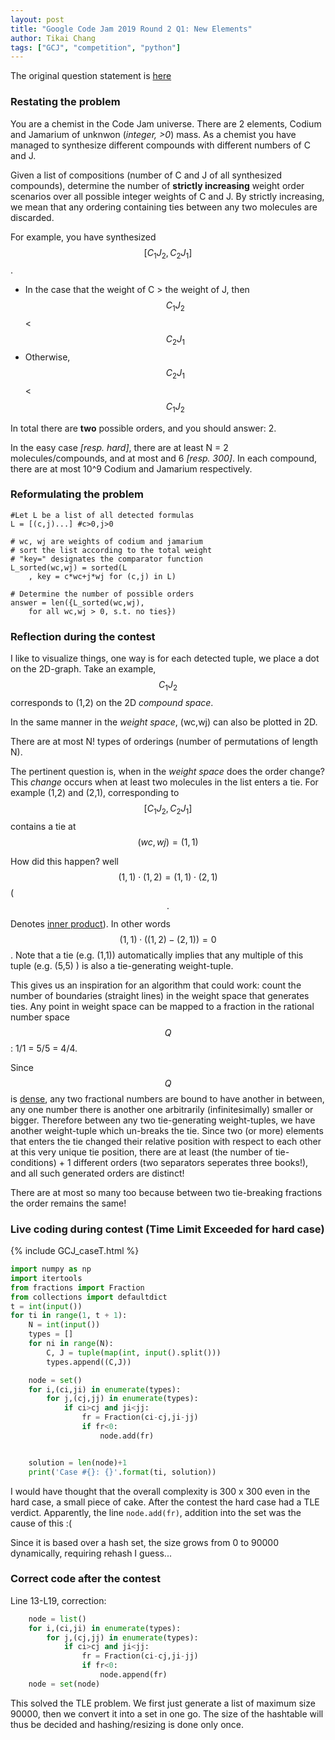```yaml
---
layout: post
title: "Google Code Jam 2019 Round 2 Q1: New Elements"
author: Tikai Chang
tags: ["GCJ", "competition", "python"]
---
```


The original question statement is [here](https://codingcompetitions.withgoogle.com/codejam/round/0000000000051679/0000000000146183)

### Restating the problem
You are a chemist in the Code Jam universe. There are 2 elements, Codium and Jamarium of unknwon (*integer, >0*) mass. As a chemist you have managed to synthesize different compounds with different numbers of C and J.

Given a list of compositions (number of C and J of all synthesized compounds), determine the number of **strictly increasing** weight order scenarios over all possible integer weights of C and J. By strictly increasing, we mean that any ordering containing ties between any two molecules are discarded.

For example, you have synthesized $$\left[C_1J_2,C_2J_1\right]$$.
- In the case that the weight of C > the weight of J, then $$C_1J_2$$ < $$C_2J_1$$
- Otherwise, $$C_2J_1$$ < $$C_1J_2$$

In total there are **two** possible orders, and you should answer: 2.

In the easy case *[resp. hard]*, there are at least N = 2 molecules/compounds, and at most and 6 *[resp. 300]*. In each compound, there are at most 10^9 Codium and Jamarium respectively. 

### Reformulating the problem
```
#Let L be a list of all detected formulas
L = [(c,j)...] #c>0,j>0

# wc, wj are weights of codium and jamarium 
# sort the list according to the total weight
# "key=" designates the comparator function
L_sorted(wc,wj) = sorted(L
	, key = c*wc+j*wj for (c,j) in L)

# Determine the number of possible orders
answer = len({L_sorted(wc,wj), 
	for all wc,wj > 0, s.t. no ties})
```
### Reflection during the contest

I like to visualize things, one way is for each detected tuple, we place a dot on the 2D-graph.
Take an example, $$C_1J_2$$ corresponds to (1,2) on the 2D *compound space*.

In the same manner in the *weight space*, (wc,wj) can also be plotted in 2D.

There are at most N! types of orderings (number of permutations of length N).
 
The pertinent question is, when in the *weight space* does the order change?
This *change* occurs when at least two molecules in the list enters a tie. For example (1,2) and (2,1), corresponding to $$\left[C_1J_2,C_2J_1\right]$$ contains a tie at $$(wc,wj) = (1,1)$$

How did this happen? well $$(1,1)\cdot(1,2) = (1,1)\cdot(2,1)$$ ($$\cdot$$Denotes [inner product](https://en.wikipedia.org/wiki/Dot_product)). In other words  $$(1,1)\cdot\left((1,2)-(2,1)\right) = 0$$. Note that a tie (e.g. (1,1)) automatically implies that any multiple of this tuple (e.g. (5,5) ) is also a tie-generating weight-tuple.

This gives us an inspiration for an algorithm that could work: count the number of boundaries (straight lines) in the weight space that generates ties. Any point in weight space can be mapped to a fraction in the rational number space $$Q$$: 1/1 = 5/5 = 4/4.

Since $$Q$$ is [dense](https://en.wikipedia.org/wiki/Dense_set), any two fractional numbers are bound to have another in between, any one number there is another one arbitrarily (infinitesimally) smaller or bigger. Therefore between any two tie-generating weight-tuples, we have another weight-tuple which un-breaks the tie. Since two (or more) elements that enters the tie changed their relative position with respect to each other at this very unique tie position, there are at least (the number of tie-conditions) + 1 different orders (two separators seperates three books!), and all such generated orders are distinct!

There are at most so many too because between two tie-breaking fractions the order remains the same!

### Live coding during contest (Time Limit Exceeded for hard case)

{% include GCJ_caseT.html %}


```python
import numpy as np
import itertools
from fractions import Fraction
from collections import defaultdict
t = int(input())
for ti in range(1, t + 1):
    N = int(input())
    types = []
    for ni in range(N):
        C, J = tuple(map(int, input().split()))
        types.append((C,J))

    node = set()
    for i,(ci,ji) in enumerate(types):
        for j,(cj,jj) in enumerate(types):
            if ci>cj and ji<jj:
                fr = Fraction(ci-cj,ji-jj)
                if fr<0:
                    node.add(fr)


    solution = len(node)+1
    print('Case #{}: {}'.format(ti, solution))
```
I would have thought that the overall complexity is 300 x 300 even in the hard case, a small piece of cake. After the contest the hard case had a TLE verdict. Apparently, the line `node.add(fr)`, addition into the set was the cause of this :(

Since it is based over a hash set, the size grows from 0 to 90000 dynamically, requiring rehash I guess...

### Correct code after the contest

Line 13-L19, correction:
```python
    node = list()
    for i,(ci,ji) in enumerate(types):
        for j,(cj,jj) in enumerate(types):
            if ci>cj and ji<jj:
                fr = Fraction(ci-cj,ji-jj)
                if fr<0:
                    node.append(fr)
    node = set(node)
```

This solved the TLE problem. We first just generate a list of maximum size 90000, then we convert it into a set in one go. The size of the hashtable will thus be decided and hashing/resizing is done only once.
